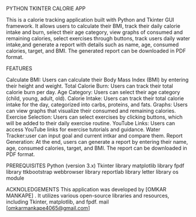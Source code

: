 PYTHON TKINTER CALORIE APP

This is a calorie tracking application built with Python and Tkinter GUI framework. It allows users to calculate their BMI, track their daily calorie intake and burn, select their age category, view graphs of consumed and remaining calories, select exercises through buttons, track users daily water intake,and generate a report with details such as name, age, consumed calories, target, and BMI. The generated report can be downloaded in PDF format.

FEATURES

Calculate BMI: Users can calculate their Body Mass Index (BMI) by entering their height and weight.
Total Calorie Burn: Users can track their total calorie burn per day.
Age Category: Users can select their age category (child, young, adult, old).
Calorie Intake: Users can track their total calorie intake for the day, categorized into carbs, proteins, and fats.
Graphs: Users can view graphs that visualize their consumed and remaining calories.
Exercise Selection: Users can select exercises by clicking buttons, which will be added to their daily exercise routine.
YouTube Links: Users can access YouTube links for exercise tutorials and guidance.
Water Tracker:user can input goal and current intkar and compare them.
Report Generation: At the end, users can generate a report by entering their name, age, consumed calories, target, and BMI. The report can be downloaded in PDF format.

PREREQUISITES
Python (version 3.x)
Tkinter library
matplotlib library
fpdf library
ttkbootstrap
webbrowser library
reportlab library
letter library
os module

ACKNOLEDGEMENTS
This application was developed by [OMKAR MANKAPE] . It utilizes various open-source libraries and resources, including Tkinter, matplotlib, and fpdf. mail [omkarmankape4065@gmail.com]
